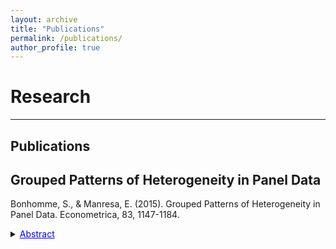 ```yaml
---
layout: archive
title: "Publications"
permalink: /publications/
author_profile: true
---
```


# Research

<hr style="border: 0.2px #dddddd;">

## Publications
## Grouped Patterns of Heterogeneity in Panel Data
Bonhomme, S., & Manresa, E. (2015). Grouped Patterns of Heterogeneity in Panel Data. Econometrica, 83, 1147-1184.

<details>
  <summary><span style="color:blue; text-decoration:underline;">Abstract</span></summary>
  This paper introduces time-varying grouped patterns of heterogeneity in linear panel data models. A distinctive feature of our approach is 
  that group membership is left unrestricted. We estimate the parameters of the model using a “grouped fixed-effects” estimator that  
  minimizes a least squares criterion with respect to all possible groupings of the cross-sectional units. Recent advances in the clustering 
  literature allow for fast and efficient computation. We provide conditions under which our estimator is consistent as both dimensions of 
  the panel tend to infinity, and we develop inference methods. Finally, we allow for grouped patterns of unobserved heterogeneity in the 
  study of the link between income and democracy across countries.
  
</details>

